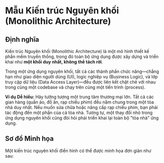 # Mẫu Kiến trúc Nguyên khối (Monolithic Architecture)

## Định nghĩa

Kiến trúc Nguyên khối (Monolithic Architecture) là một mô hình thiết kế phần mềm truyền thống, trong đó toàn bộ ứng dụng được xây dựng và triển khai như **một khối duy nhất, không thể tách rời**.

Trong một ứng dụng nguyên khối, tất cả các thành phần chức năng—chẳng hạn như giao diện người dùng (UI), logic nghiệp vụ (Business Logic), và lớp truy cập dữ liệu (Data Access Layer)—đều được liên kết chặt chẽ với nhau trong cùng một codebase và chạy trên cùng một tiến trình (process).

**Ví dụ Dễ hiểu:** Hãy tưởng tượng một trung tâm thương mại lớn. Tất cả các gian hàng (quần áo, đồ ăn, rạp chiếu phim) đều nằm chung trong một tòa nhà duy nhất. Nếu muốn sửa chữa hoặc nâng cấp rạp chiếu phim, bạn phải tác động đến một phần của cả tòa nhà. Tương tự, một thay đổi nhỏ trong ứng dụng nguyên khối cũng đòi hỏi phải triển khai lại toàn bộ "tòa nhà" ứng dụng.

## Sơ đồ Minh họa

Một kiến trúc nguyên khối điển hình có thể được minh họa đơn giản như sau:
